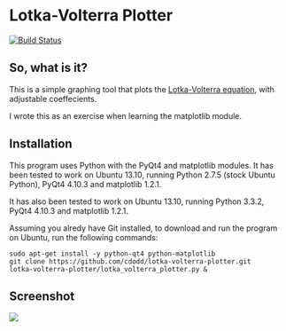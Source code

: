 # Lotka-Volterra Plotter

[![Build Status](https://travis-ci.org/cdodd/lotka-volterra-plotter.svg?branch=master)](https://travis-ci.org/cdodd/lotka-volterra-plotter)

## So, what is it?
This is a simple graphing tool that plots the [Lotka-Volterra equation](http://en.wikipedia.org/wiki/Lotka%E2%80%93Volterra_equation),
with adjustable coeffecients.

I wrote this as an exercise when learning the matplotlib module.

## Installation
This program uses Python with the PyQt4 and matplotlib modules. It has been
tested to work on Ubuntu 13.10, running Python 2.7.5 (stock Ubuntu Python),
PyQt4 4.10.3 and matplotlib 1.2.1.

It has also been tested to work on Ubuntu 13.10, running Python 3.3.2, PyQt4
4.10.3 and matplotlib 1.2.1.

Assuming you alredy have Git installed, to download and run the program on
Ubuntu, run the following commands:

```
sudo apt-get install -y python-qt4 python-matplotlib
git clone https://github.com/cdodd/lotka-volterra-plotter.git
lotka-volterra-plotter/lotka_volterra_plotter.py &
```

## Screenshot
![](https://raw.github.com/cdodd/Lotka-Volterra-Plotter/master/screenshot.png)
